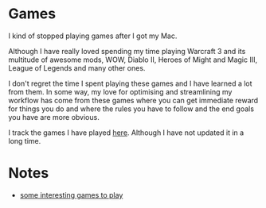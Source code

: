 # Games

I kind of stopped playing games after I got my Mac.

Although I have really loved spending my time playing Warcraft 3 and its multitude of awesome mods, WOW, Diablo II, Heroes of Might and Magic III, League of Legends and many other ones. 

I don't regret the time I spent playing these games and I have learned a lot from them. In some way, my love for optimising and streamlining my workflow has come from these games where you can get immediate reward for things you do and where the rules you have to follow and the end goals you have are more obvious.

I track the games I have played [here](https://www.grouvee.com/user/nikivi/). Although I have not updated it in a long time.

# Notes

- [some interesting games to play](https://www.reddit.com/r/patientgamers/comments/7629r3/what_game_would_you_describe_as_a_masterpiece/)
